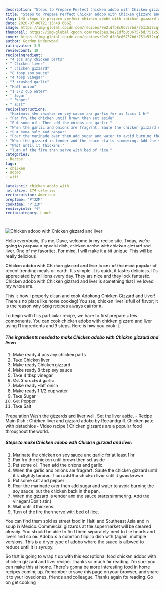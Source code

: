 ```yaml
---
description: "Steps to Prepare Perfect Chicken adobo with Chicken gizzard and liver"
title: "Steps to Prepare Perfect Chicken adobo with Chicken gizzard and liver"
slug: 143-steps-to-prepare-perfect-chicken-adobo-with-chicken-gizzard-and-liver
date: 2020-07-08T21:15:48.666Z
image: https://img-global.cpcdn.com/recipes/9e21dfb8c06757bd/751x532cq70/chicken-adobo-with-chicken-gizzard-and-liver-recipe-main-photo.jpg
thumbnail: https://img-global.cpcdn.com/recipes/9e21dfb8c06757bd/751x532cq70/chicken-adobo-with-chicken-gizzard-and-liver-recipe-main-photo.jpg
cover: https://img-global.cpcdn.com/recipes/9e21dfb8c06757bd/751x532cq70/chicken-adobo-with-chicken-gizzard-and-liver-recipe-main-photo.jpg
author: Gordon Underwood
ratingvalue: 3.5
reviewcount: 10
recipeingredient:
- "4 pcs any chicken parts"
- " Chicken liver"
- " Chicken gizzard"
- "8 tbsp soy sauce"
- "4 tbsp vinegar"
- "3 crushed garlic"
- "Half onion"
- "1 1/2 cup water"
- " Sugar"
- " Pepper"
- " Salt"
recipeinstructions:
- "Marinate the chicken on soy sauce and garlic for at least 1 hr"
- "Pan fry the chicken until brown then set aside"
- "Put some oil. Then add the onions and garlic."
- "When the garlic and onions are fragrant. Saute the chicken gizzard until it is slightly tender. Then add the chicken liver until it goes brown"
- "Put some salt and pepper"
- "Pour the marinade over then add sugar and water to avoid burning the soy sauce. put the chicken back in the pan."
- "When the gizzard is tender and the sauce starts simmering. Add the vinegar.(Don&#39;t stir.)"
- "Wait until it thickens."
- "Turn of the fire then serve with bed of rice."
categories:
- Recipe
tags:
- chicken
- adobo
- with

katakunci: chicken adobo with 
nutrition: 274 calories
recipecuisine: American
preptime: "PT22M"
cooktime: "PT31M"
recipeyield: "4"
recipecategory: Lunch

---
```



![Chicken adobo with Chicken gizzard and liver](https://img-global.cpcdn.com/recipes/9e21dfb8c06757bd/751x532cq70/chicken-adobo-with-chicken-gizzard-and-liver-recipe-main-photo.jpg)

Hello everybody, it's me, Dave, welcome to my recipe site. Today, we're going to prepare a special dish, chicken adobo with chicken gizzard and liver. One of my favorites. For mine, I will make it a bit unique. This will be really delicious.

Chicken adobo with Chicken gizzard and liver is one of the most popular of recent trending meals on earth. It's simple, it is quick, it tastes delicious. It's appreciated by millions every day. They are nice and they look fantastic. Chicken adobo with Chicken gizzard and liver is something that I've loved my whole life.

This is how i properly clean and cook Adobong Chicken Gizzard and Liver! There&#39;s no place like home cooking! You see, chicken liver is full of flavor; it is the reason why Sisig recipes always call for it.


To begin with this particular recipe, we have to first prepare a few components. You can cook chicken adobo with chicken gizzard and liver using 11 ingredients and 9 steps. Here is how you cook it.

<!--inarticleads1-->

##### The ingredients needed to make Chicken adobo with Chicken gizzard and liver:

1. Make ready 4 pcs any chicken parts
1. Take  Chicken liver
1. Make ready  Chicken gizzard
1. Make ready 8 tbsp soy sauce
1. Take 4 tbsp vinegar
1. Get 3 crushed garlic
1. Make ready Half onion
1. Make ready 1 1/2 cup water
1. Take  Sugar
1. Get  Pepper
1. Take  Salt


Preparation Wash the gizzards and liver well. Set the liver aside. - Recipe Main Dish : Chicken liver and gizzard adobo by Reelandgrill. Chicken pate with pistachios - Video recipe ! Chicken gizzards are a popular food throughout the world. 

<!--inarticleads2-->

##### Steps to make Chicken adobo with Chicken gizzard and liver:

1. Marinate the chicken on soy sauce and garlic for at least 1 hr
1. Pan fry the chicken until brown then set aside
1. Put some oil. Then add the onions and garlic.
1. When the garlic and onions are fragrant. Saute the chicken gizzard until it is slightly tender. Then add the chicken liver until it goes brown
1. Put some salt and pepper
1. Pour the marinade over then add sugar and water to avoid burning the soy sauce. put the chicken back in the pan.
1. When the gizzard is tender and the sauce starts simmering. Add the vinegar.(Don&#39;t stir.)
1. Wait until it thickens.
1. Turn of the fire then serve with bed of rice.


You can find them sold as street food in Haiti and Southeast Asia and in soup in Mexico. Commercial gizzards at the supermarket will be cleaned already. You should be able to find them separately, next to the hearts and livers and so on. Adobo is a common filipino dish with (again) multiple versions. This is a dryer type of adobo where the sauce is allowed to reduce until it is syrupy. 

So that is going to wrap it up with this exceptional food chicken adobo with chicken gizzard and liver recipe. Thanks so much for reading. I'm sure you can make this at home. There's gonna be more interesting food in home recipes coming up. Remember to save this page on your browser, and share it to your loved ones, friends and colleague. Thanks again for reading. Go on get cooking!
